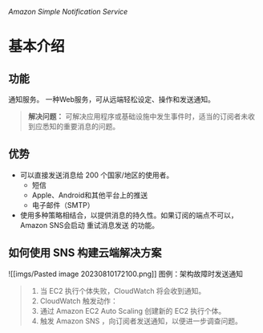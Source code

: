*Amazon Simple Notification Service*
# 基本介绍
## 功能
通知服务。
一种Web服务，可从远端轻松设定、操作和发送通知。
>**解决问题：**
>可解决应用程序或基础设施中发生事件时，适当的订阅者未收到应悉知的重要消息的问题。

## 优势
- 可以直接发送消息给 200 个国家/地区的使用者。
	- 短信
	- Apple、Android和其他平台上的推送
	- 电子邮件（SMTP）
- 使用多种策略相结合，以提供消息的持久性。如果订阅的端点不可以，Amazon SNS会启动 重试消息发送 的功能。

## 如何使用 SNS 构建云端解决方案
![[imgs/Pasted image 20230810172100.png]]
图例：架构故障时发送通知
>1. 当 EC2 执行个体失败，CloudWatch 将会收到通知。
>2. CloudWatch 触发动作：
>	1. 通过  Amazon EC2 Auto Scaling 创建新的 EC2 执行个体。
>	2. 触发 Amazon SNS ，向订阅者发送通知，以便进一步调查问题。
